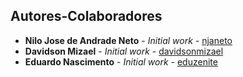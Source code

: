 ## Autores-Colaboradores

* **Nilo Jose de Andrade Neto** - *Initial work* - [njaneto](https://github.com/njaneto)
* **Davidson Mizael** - *Initial work* - [davidsonmizael](https://github.com/davidsonmizael)
* **Eduardo Nascimento** - *Initial work* - [eduzenite](https://github.com/eduzenite)
